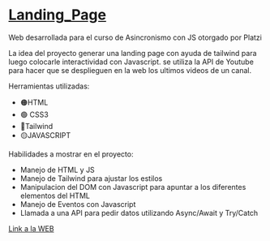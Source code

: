 # [Landing_Page](https://tferreyraw.github.io/Landing_Page/)

Web desarrollada para el curso de Asincronismo con JS otorgado por Platzi

La idea del proyecto generar una landing page con ayuda de tailwind para luego colocarle interactividad con Javascript. se utiliza la API de Youtube para hacer que se desplieguen en la web los ultimos videos de un canal.

Herramientas utilizadas:

- 🟠HTML
- 🟢 CSS3
- 🔵Tailwind
- 🟡JAVASCRIPT

Habilidades a mostrar en el proyecto:

- Manejo de HTML y JS
- Manejo de Tailwind para ajustar los estilos
- Manipulacion del DOM con Javascript para apuntar a los diferentes elementos del HTML
- Manejo de Eventos con Javascript
- Llamada a una API para pedir datos utilizando Async/Await y Try/Catch

[Link a la WEB](https://tferreyraw.github.io/Landing_Page/)
